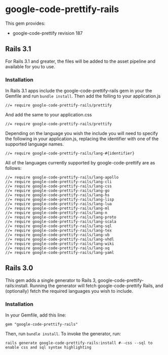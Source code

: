 # google-code-prettify-rails

This gem provides:

* google-code-prettify revision 187

## Rails 3.1

For Rails 3.1 and greater, the files will be added to the asset pipeline and available for you to use.

### Installation

In Rails 3.1 apps include the google-code-prettify-rails gem in your the Gemfile and run `bundle install`. Then add the folling to your application.js

    //= require google-code-prettify-rails/prettify

And add the same to your application.css

    //= require google-code-prettify-rails/prettify

Depending on the language you wish the include you will need to specify the following in your application.js, replacing the identifier with one of the supported language names.

    //= require google-code-prettify-rails/lang-#{identifier}

All of the languages currently supported by google-code-prettify are as follows:

    //= require google-code-prettify-rails/lang-apollo
    //= require google-code-prettify-rails/lang-cli
    //= require google-code-prettify-rails/lang-css
    //= require google-code-prettify-rails/lang-go
    //= require google-code-prettify-rails/lang-hs
    //= require google-code-prettify-rails/lang-lisp
    //= require google-code-prettify-rails/lang-lua
    //= require google-code-prettify-rails/lang-ml
    //= require google-code-prettify-rails/lang-n
    //= require google-code-prettify-rails/lang-proto
    //= require google-code-prettify-rails/lang-scala
    //= require google-code-prettify-rails/lang-sql
    //= require google-code-prettify-rails/lang-tex
    //= require google-code-prettify-rails/lang-vb
    //= require google-code-prettify-rails/lang-vhdl
    //= require google-code-prettify-rails/lang-wiki
    //= require google-code-prettify-rails/lang-xq
    //= require google-code-prettify-rails/lang-yaml

## Rails 3.0

This gem adds a single generator to Rails 3, google-code-prettify-rails:install. Running the generator will fetch google-code-prettify Rails, and (optionally) fetch the required languages you wish to include.

### Installation

In your Gemfile, add this line:

    gem "google-code-prettify-rails"

Then, run `bundle install`. To invoke the generator, run:

    rails generate google-code-prettify-rails:install #--css --sql to enable css and sql syntax highlighting